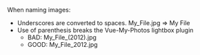 
When naming images:

* Underscores are converted to spaces. My_File.jpg => My File
* Use of parenthesis breaks the Vue-My-Photos lightbox plugin
  * BAD: My_File_(2012).jpg
  * GOOD: My_File_2012.jpg
